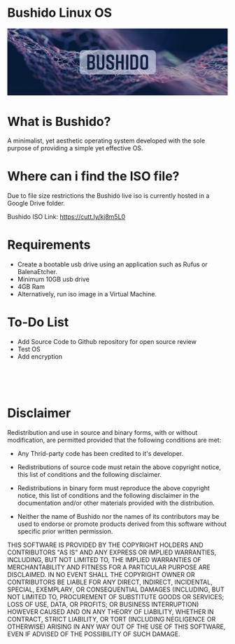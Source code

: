 # Bushido Linux OS

![](images/BUSHIDO.jpg)

# What is Bushido?

A minimalist, yet aesthetic operating system developed with the sole purpose of providing a simple yet effective OS. 

# Where can i find the ISO file?

Due to file size restrictions the Bushido live iso is currently hosted in a Google Drive folder.

Bushido ISO Link: https://cutt.ly/kj8m5L0

# Requirements 
* Create a bootable usb drive using an application such as Rufus or BalenaEtcher.
* Minimum 10GB usb drive
* 4GB Ram
* Alternatively, run iso image in a Virtual Machine.

# To-Do List 
* Add Source Code to Github repository for open source review
* Test OS
* Add encryption

<br>
<br>
<br>


# Disclaimer
 
Redistribution and use in source and binary forms, with or without modification, are permitted provided that the following conditions are met:

* Any Thrid-party code has been credited to it's developer.

* Redistributions of source code must retain the above copyright notice, 
  this list of conditions and the following disclaimer.

* Redistributions in binary form must reproduce the above copyright notice,
  this list of conditions and the following disclaimer in the documentation
  and/or other materials provided with the distribution.

* Neither the name of Bushido nor the names of its contributors 
  may be used to endorse or promote products derived from this software 
  without specific prior written permission.

THIS SOFTWARE IS PROVIDED BY THE COPYRIGHT HOLDERS AND CONTRIBUTORS "AS IS" AND ANY EXPRESS OR IMPLIED WARRANTIES, INCLUDING, BUT NOT LIMITED TO, THE IMPLIED WARRANTIES OF MERCHANTABILITY AND FITNESS FOR A PARTICULAR PURPOSE ARE DISCLAIMED. IN NO EVENT SHALL THE COPYRIGHT OWNER OR CONTRIBUTORS BE LIABLE FOR ANY DIRECT, INDIRECT, INCIDENTAL, SPECIAL, EXEMPLARY, OR CONSEQUENTIAL DAMAGES (INCLUDING, BUT NOT LIMITED TO, PROCUREMENT OF SUBSTITUTE GOODS OR SERVICES; LOSS OF USE, DATA, OR PROFITS; OR BUSINESS INTERRUPTION) HOWEVER CAUSED AND ON ANY THEORY OF LIABILITY, WHETHER IN CONTRACT, STRICT LIABILITY, OR TORT (INCLUDING NEGLIGENCE OR OTHERWISE) ARISING IN ANY WAY OUT OF THE USE OF THIS SOFTWARE, EVEN IF ADVISED OF THE POSSIBILITY OF SUCH DAMAGE.
